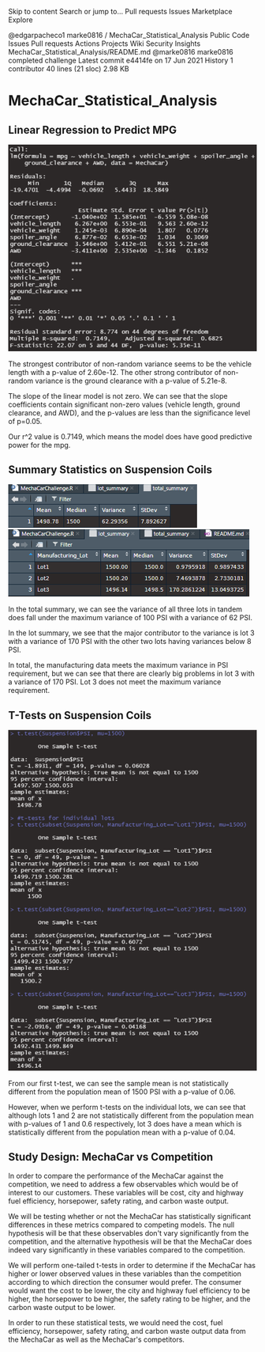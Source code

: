 Skip to content
Search or jump to…
Pull requests
Issues
Marketplace
Explore
 
@edgarpacheco1 
marke0816
/
MechaCar_Statistical_Analysis
Public
Code
Issues
Pull requests
Actions
Projects
Wiki
Security
Insights
MechaCar_Statistical_Analysis/README.md
@marke0816
marke0816 completed challenge
Latest commit e4414fe on 17 Jun 2021
 History
 1 contributor
40 lines (21 sloc)  2.98 KB

# MechaCar_Statistical_Analysis

## Linear Regression to Predict MPG

![](images/d1.png)

The strongest contributor of non-random variance seems to be the vehicle length with a p-value of 2.60e-12.  The other strong contributor of non-random variance is the ground clearance with a p-value of 5.21e-8.

The slope of the linear model is not zero.  We can see that the slope coefficients contain significant non-zero values (vehicle length, ground clearance, and AWD), and the p-values are less than the significance level of p=0.05.

Our r^2 value is 0.7149, which means the model does have good predictive power for the mpg.

## Summary Statistics on Suspension Coils

![](images/total_summ.png)
![](images/lot_summ.png)

In the total summary, we can see the variance of all three lots in tandem does fall under the maximum variance of 100 PSI with a variance of 62 PSI.

In the lot summary, we see that the major contributor to the variance is lot 3 with a variance of 170 PSI with the other two lots having variances below 8 PSI.

In total, the manufacturing data meets the maximum variance in PSI requirement, but we can see that there are clearly big problems in lot 3 with a variance of 170 PSI.  Lot 3 does not meet the maximum variance requirement.

## T-Tests on Suspension Coils

![](images/t_tests.png)

From our first t-test, we can see the sample mean is not statistically different from the population mean of 1500 PSI with a p-value of 0.06.

However, when we perform t-tests on the individual lots, we can see that although lots 1 and 2 are not statistically different from the population mean with p-values of 1 and 0.6 respectively, lot 3 does have a mean which is statistically different from the population mean with a p-value of 0.04.

## Study Design: MechaCar vs Competition

In order to compare the performance of the MechaCar against the competition, we need to address a few observables which would be of interest to our customers.  These variables will be cost, city and highway fuel efficiency, horsepower, safety rating, and carbon waste output.

We will be testing whether or not the MechaCar has statistically significant differences in these metrics compared to competing models.  The null hypothesis will be that these observables don't vary significantly from the competition, and the alternative hypothesis will be that the MechaCar does indeed vary significantly in these variables compared to the competition.  

We will perform one-tailed t-tests in order to determine if the MechaCar has higher or lower observed values in these variables than the competition according to which direction the consumer would prefer.  The consumer would want the cost to be lower, the city and highway fuel efficiency to be higher, the horsepower to be higher, the safety rating to be higher, and the carbon waste output to be lower.

In order to run these statistical tests, we would need the cost, fuel efficiency, horsepower, safety rating, and carbon waste output data from the MechaCar as well as the MechaCar's competitors.